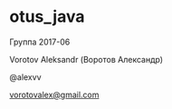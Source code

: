 # otus_java

Группа 2017-06

Vorotov Aleksandr (Воротов Александр)

@alexvv 

vorotovalex@gmail.com
